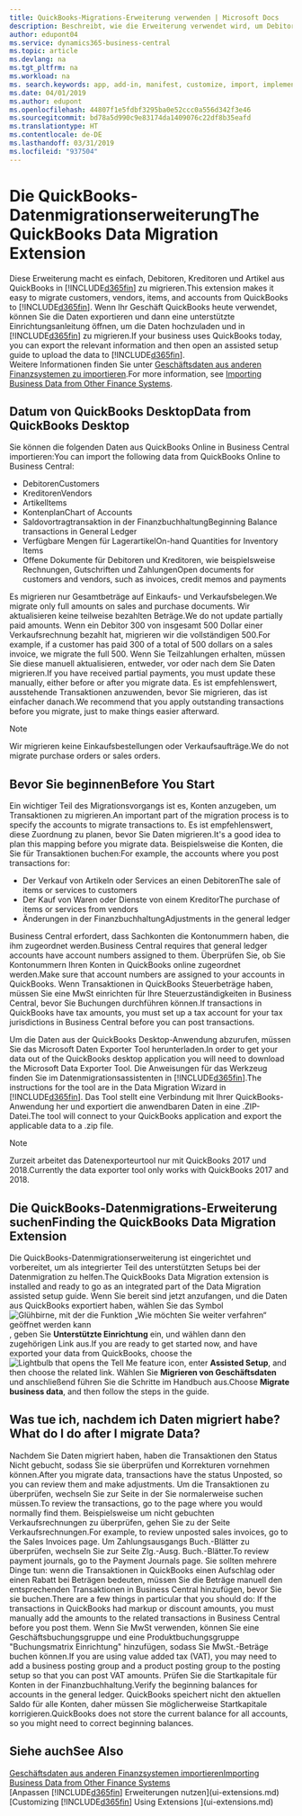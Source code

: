 ```yaml
---
title: QuickBooks-Migrations-Erweiterung verwenden | Microsoft Docs
description: Beschreibt, wie die Erweiterung verwendet wird, um Debitoren, Kreditoren, Artikel und Konten aus QuickBooks Desktop zu Business Central zu importieren.
author: edupont04
ms.service: dynamics365-business-central
ms.topic: article
ms.devlang: na
ms.tgt_pltfrm: na
ms.workload: na
ms. search.keywords: app, add-in, manifest, customize, import, implement
ms.date: 04/01/2019
ms.author: edupont
ms.openlocfilehash: 44807f1e5fdbf3295ba0e52ccc0a556d342f3e46
ms.sourcegitcommit: bd78a5d990c9e83174da1409076c22df8b35eafd
ms.translationtype: HT
ms.contentlocale: de-DE
ms.lasthandoff: 03/31/2019
ms.locfileid: "937504"
---
```

# <a name="the-quickbooks-data-migration-extension"></a><span data-ttu-id="c0ead-103">Die QuickBooks-Datenmigrationserweiterung</span><span class="sxs-lookup"><span data-stu-id="c0ead-103">The QuickBooks Data Migration Extension</span></span>
<span data-ttu-id="c0ead-104">Diese Erweiterung macht es einfach, Debitoren, Kreditoren und Artikel aus QuickBooks in [!INCLUDE[d365fin](includes/d365fin_md.md)] zu migrieren.</span><span class="sxs-lookup"><span data-stu-id="c0ead-104">This extension makes it easy to migrate customers, vendors, items, and accounts from QuickBooks to [!INCLUDE[d365fin](includes/d365fin_md.md)].</span></span> <span data-ttu-id="c0ead-105">Wenn Ihr Geschäft QuickBooks heute verwendet, können Sie die Daten exportieren und dann eine unterstützte Einrichtungsanleitung öffnen, um die Daten hochzuladen und in [!INCLUDE[d365fin](includes/d365fin_md.md)] zu migrieren.</span><span class="sxs-lookup"><span data-stu-id="c0ead-105">If your business uses QuickBooks today, you can export the relevant information and then open an assisted setup guide to upload the data to [!INCLUDE[d365fin](includes/d365fin_md.md)].</span></span>  
<span data-ttu-id="c0ead-106">Weitere Informationen finden Sie unter [Geschäftsdaten aus anderen Finanzsystemen zu importieren](across-import-data-configuration-packages.md).</span><span class="sxs-lookup"><span data-stu-id="c0ead-106">For more information, see [Importing Business Data from Other Finance Systems](across-import-data-configuration-packages.md).</span></span>

## <a name="data-from-quickbooks-desktop"></a><span data-ttu-id="c0ead-107">Datum von QuickBooks Desktop</span><span class="sxs-lookup"><span data-stu-id="c0ead-107">Data from QuickBooks Desktop</span></span>
 
<span data-ttu-id="c0ead-108">Sie können die folgenden Daten aus QuickBooks Online in Business Central importieren:</span><span class="sxs-lookup"><span data-stu-id="c0ead-108">You can import the following data from QuickBooks Online to Business Central:</span></span>

- <span data-ttu-id="c0ead-109">Debitoren</span><span class="sxs-lookup"><span data-stu-id="c0ead-109">Customers</span></span>  
- <span data-ttu-id="c0ead-110">Kreditoren</span><span class="sxs-lookup"><span data-stu-id="c0ead-110">Vendors</span></span>  
- <span data-ttu-id="c0ead-111">Artikel</span><span class="sxs-lookup"><span data-stu-id="c0ead-111">Items</span></span>  
- <span data-ttu-id="c0ead-112">Kontenplan</span><span class="sxs-lookup"><span data-stu-id="c0ead-112">Chart of Accounts</span></span>  
- <span data-ttu-id="c0ead-113">Saldovortragtransaktion in der Finanzbuchhaltung</span><span class="sxs-lookup"><span data-stu-id="c0ead-113">Beginning Balance transactions in General Ledger</span></span>  
- <span data-ttu-id="c0ead-114">Verfügbare Mengen für Lagerartikel</span><span class="sxs-lookup"><span data-stu-id="c0ead-114">On-hand Quantities for Inventory Items</span></span>  
- <span data-ttu-id="c0ead-115">Offene Dokumente für Debitoren und Kreditoren, wie beispielsweise Rechnungen, Gutschriften und Zahlungen</span><span class="sxs-lookup"><span data-stu-id="c0ead-115">Open documents for customers and vendors, such as invoices, credit memos and payments</span></span>  

<span data-ttu-id="c0ead-116">Es migrieren nur Gesamtbeträge auf Einkaufs- und Verkaufsbelegen.</span><span class="sxs-lookup"><span data-stu-id="c0ead-116">We migrate only full amounts on sales and purchase documents.</span></span> <span data-ttu-id="c0ead-117">Wir aktualisieren keine teilweise bezahlten Beträge.</span><span class="sxs-lookup"><span data-stu-id="c0ead-117">We do not update partially paid amounts.</span></span> <span data-ttu-id="c0ead-118">Wenn ein Debitor 300 von insgesamt 500 Dollar einer Verkaufsrechnung bezahlt hat, migrieren wir die vollständigen 500.</span><span class="sxs-lookup"><span data-stu-id="c0ead-118">For example, if a customer has paid 300 of a total of 500 dollars on a sales invoice, we migrate the full 500.</span></span> <span data-ttu-id="c0ead-119">Wenn Sie Teilzahlungen erhalten, müssen Sie diese manuell aktualisieren, entweder, vor oder nach dem Sie Daten migrieren.</span><span class="sxs-lookup"><span data-stu-id="c0ead-119">If you have received partial payments, you must update these manually, either before or after you migrate data.</span></span> <span data-ttu-id="c0ead-120">Es ist empfehlenswert, ausstehende Transaktionen anzuwenden, bevor Sie migrieren, das ist einfacher danach.</span><span class="sxs-lookup"><span data-stu-id="c0ead-120">We recommend that you apply outstanding transactions before you migrate, just to make things easier afterward.</span></span>

> [!NOTE]
> <span data-ttu-id="c0ead-121">Wir migrieren keine Einkaufsbestellungen oder Verkaufsaufträge.</span><span class="sxs-lookup"><span data-stu-id="c0ead-121">We do not migrate purchase orders or sales orders.</span></span>

## <a name="before-you-start"></a><span data-ttu-id="c0ead-122">Bevor Sie beginnen</span><span class="sxs-lookup"><span data-stu-id="c0ead-122">Before You Start</span></span>
<span data-ttu-id="c0ead-123">Ein wichtiger Teil des Migrationsvorgangs ist es, Konten anzugeben, um Transaktionen zu migrieren.</span><span class="sxs-lookup"><span data-stu-id="c0ead-123">An important part of the migration process is to specify the accounts to migrate transactions to.</span></span> <span data-ttu-id="c0ead-124">Es ist empfehlenswert, diese Zuordnung zu planen, bevor Sie Daten migrieren.</span><span class="sxs-lookup"><span data-stu-id="c0ead-124">It's a good idea to plan this mapping before you migrate data.</span></span> <span data-ttu-id="c0ead-125">Beispielsweise die Konten, die Sie für Transaktionen buchen:</span><span class="sxs-lookup"><span data-stu-id="c0ead-125">For example, the accounts where you post transactions for:</span></span>

- <span data-ttu-id="c0ead-126">Der Verkauf von Artikeln oder Services an einen Debitoren</span><span class="sxs-lookup"><span data-stu-id="c0ead-126">The sale of items or services to customers</span></span>  
- <span data-ttu-id="c0ead-127">Der Kauf von Waren oder Dienste von einem Kreditor</span><span class="sxs-lookup"><span data-stu-id="c0ead-127">The purchase of items or services from vendors</span></span>  
- <span data-ttu-id="c0ead-128">Änderungen in der Finanzbuchhaltung</span><span class="sxs-lookup"><span data-stu-id="c0ead-128">Adjustments in the general ledger</span></span>  

<span data-ttu-id="c0ead-129">Business Central erfordert, dass Sachkonten die Kontonummern haben, die ihm zugeordnet werden.</span><span class="sxs-lookup"><span data-stu-id="c0ead-129">Business Central requires that general ledger accounts have account numbers assigned to them.</span></span> <span data-ttu-id="c0ead-130">Überprüfen Sie, ob Sie Kontonummern Ihren Konten in QuickBooks online zugeordnet werden.</span><span class="sxs-lookup"><span data-stu-id="c0ead-130">Make sure that account numbers are assigned to your accounts in QuickBooks.</span></span>
<span data-ttu-id="c0ead-131">Wenn Transaktionen in QuickBooks Steuerbeträge haben, müssen Sie eine MwSt einrichten für Ihre Steuerzuständigkeiten in Business Central, bevor Sie Buchungen durchführen können.</span><span class="sxs-lookup"><span data-stu-id="c0ead-131">If transactions in QuickBooks have tax amounts, you must set up a tax account for your tax jurisdictions in Business Central before you can post transactions.</span></span>

<span data-ttu-id="c0ead-132">Um die Daten aus der QuickBooks Desktop-Anwendung abzurufen, müssen Sie das Microsoft Daten Exporter Tool herunterladen.</span><span class="sxs-lookup"><span data-stu-id="c0ead-132">In order to get your data out of the QuickBooks desktop application you will need to download the Microsoft Data Exporter Tool.</span></span>  <span data-ttu-id="c0ead-133">Die Anweisungen für das Werkzeug finden Sie im Datenmigrationsassistenten in [!INCLUDE[d365fin](includes/d365fin_md.md)].</span><span class="sxs-lookup"><span data-stu-id="c0ead-133">The instructions for the tool are in the Data Migration Wizard in [!INCLUDE[d365fin](includes/d365fin_md.md)].</span></span> <span data-ttu-id="c0ead-134">Das Tool stellt eine Verbindung mit Ihrer QuickBooks-Anwendung her und exportiert die anwendbaren Daten in eine .ZIP-Datei.</span><span class="sxs-lookup"><span data-stu-id="c0ead-134">The tool will connect to your QuickBooks application and export the applicable data to a .zip file.</span></span>  

> [!NOTE]
> <span data-ttu-id="c0ead-135">Zurzeit arbeitet das Datenexporteurtool nur mit QuickBooks 2017 und 2018.</span><span class="sxs-lookup"><span data-stu-id="c0ead-135">Currently the data exporter tool only works with QuickBooks 2017 and 2018.</span></span>

## <a name="finding-the-quickbooks-data-migration-extension"></a><span data-ttu-id="c0ead-136">Die QuickBooks-Datenmigrations-Erweiterung suchen</span><span class="sxs-lookup"><span data-stu-id="c0ead-136">Finding the QuickBooks Data Migration Extension</span></span>
<span data-ttu-id="c0ead-137">Die QuickBooks-Datenmigrationserweiterung ist eingerichtet und vorbereitet, um als integrierter Teil des unterstützten Setups bei der Datenmigration zu helfen.</span><span class="sxs-lookup"><span data-stu-id="c0ead-137">The QuickBooks Data Migration extension is installed and ready to go as an integrated part of the Data Migration assisted setup guide.</span></span> <span data-ttu-id="c0ead-138">Wenn Sie bereit sind jetzt anzufangen, und die Daten aus QuickBooks exportiert haben, wählen Sie das Symbol ![Glühbirne, mit der die Funktion „Wie möchten Sie weiter verfahren“ geöffnet werden kann](media/ui-search/search_small.png "Wie möchten Sie weiter verfahren"), geben Sie **Unterstützte Einrichtung** ein, und wählen dann den zugehörigen Link aus.</span><span class="sxs-lookup"><span data-stu-id="c0ead-138">If you are ready to get started now, and have exported your data from QuickBooks, choose the ![Lightbulb that opens the Tell Me feature](media/ui-search/search_small.png "Tell me what you want to do") icon, enter **Assisted Setup**, and then choose the related link.</span></span> <span data-ttu-id="c0ead-139">Wählen Sie **Migrieren von Geschäftsdaten** und anschließend führen Sie die Schritte im Handbuch aus.</span><span class="sxs-lookup"><span data-stu-id="c0ead-139">Choose **Migrate business data**, and then follow the steps in the guide.</span></span>  

## <a name="what-do-i-do-after-i-migrate-data"></a><span data-ttu-id="c0ead-140">Was tue ich, nachdem ich Daten migriert habe?</span><span class="sxs-lookup"><span data-stu-id="c0ead-140">What do I do after I migrate Data?</span></span>
<span data-ttu-id="c0ead-141">Nachdem Sie Daten migriert haben, haben die Transaktionen den Status Nicht gebucht, sodass Sie sie überprüfen und Korrekturen vornehmen können.</span><span class="sxs-lookup"><span data-stu-id="c0ead-141">After you migrate data, transactions have the status Unposted, so you can review them and make adjustments.</span></span> <span data-ttu-id="c0ead-142">Um die Transaktionen zu überprüfen, wechseln Sie zur Seite in der Sie normalerweise suchen müssen.</span><span class="sxs-lookup"><span data-stu-id="c0ead-142">To review the transactions, go to the page where you would normally find them.</span></span> <span data-ttu-id="c0ead-143">Beispielsweise um nicht gebuchten Verkaufsrechnungen zu überprüfen, gehen Sie zu der Seite Verkaufsrechnungen.</span><span class="sxs-lookup"><span data-stu-id="c0ead-143">For example, to review unposted sales invoices, go to the Sales Invoices page.</span></span> <span data-ttu-id="c0ead-144">Um Zahlungsausgangs Buch.-Blätter zu überprüfen, wechseln Sie zur Seite Zlg.-Ausg. Buch.-Blätter.</span><span class="sxs-lookup"><span data-stu-id="c0ead-144">To review payment journals, go to the Payment Journals page.</span></span>
<span data-ttu-id="c0ead-145">Sie sollten mehrere Dinge tun: wenn die Transaktionen in QuickBooks einen Aufschlag oder einen Rabatt bei Beträgen bedeuten, müssen Sie die Beträge manuell den entsprechenden Transaktionen in Business Central hinzufügen, bevor Sie sie buchen.</span><span class="sxs-lookup"><span data-stu-id="c0ead-145">There are a few things in particular that you should do: If the transactions in QuickBooks had markup or discount amounts, you must manually add the amounts to the related transactions in Business Central before you post them.</span></span>
<span data-ttu-id="c0ead-146">Wenn Sie MwSt verwenden, können Sie eine Geschäftsbuchungsgruppe und eine Produktbuchungsgruppe "Buchungsmatrix Einrichtung" hinzufügen, sodass Sie MwSt.-Beträge buchen können.</span><span class="sxs-lookup"><span data-stu-id="c0ead-146">If you are using value added tax (VAT), you may need to add a business posting group and a product posting group to the posting setup so that you can post VAT amounts.</span></span>
<span data-ttu-id="c0ead-147">Prüfen Sie die Startkapitale für Konten in der Finanzbuchhaltung.</span><span class="sxs-lookup"><span data-stu-id="c0ead-147">Verify the beginning balances for accounts in the general ledger.</span></span> <span data-ttu-id="c0ead-148">QuickBooks speichert nicht den aktuellen Saldo für alle Konten, daher müssen Sie möglicherweise Startkapitale korrigieren.</span><span class="sxs-lookup"><span data-stu-id="c0ead-148">QuickBooks does not store the current balance for all accounts, so you might need to correct beginning balances.</span></span>

## <a name="see-also"></a><span data-ttu-id="c0ead-149">Siehe auch</span><span class="sxs-lookup"><span data-stu-id="c0ead-149">See Also</span></span>
[<span data-ttu-id="c0ead-150">Geschäftsdaten aus anderen Finanzsystemen importieren</span><span class="sxs-lookup"><span data-stu-id="c0ead-150">Importing Business Data from Other Finance Systems</span></span>](across-import-data-configuration-packages.md)  
<span data-ttu-id="c0ead-151">[Anpassen [!INCLUDE[d365fin](includes/d365fin_md.md)] Erweiterungen nutzen](ui-extensions.md)</span><span class="sxs-lookup"><span data-stu-id="c0ead-151">[Customizing [!INCLUDE[d365fin](includes/d365fin_md.md)] Using Extensions ](ui-extensions.md)</span></span>  
